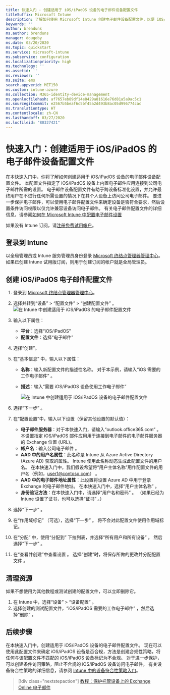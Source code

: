 ```yaml
---
title: 快速入门 - 创建适用于 iOS/iPadOS 设备的电子邮件设备配置文件
titleSuffix: Microsoft Intune
description: 了解如何使用 Microsoft Intune 创建电子邮件设备配置文件，以便 iOS/iPadOS 设备可以安全地连接到公司电子邮件。
keywords: ''
author: brenduns
ms.author: brenduns
manager: dougeby
ms.date: 03/20/2020
ms.topic: quickstart
ms.service: microsoft-intune
ms.subservice: configuration
ms.localizationpriority: high
ms.technology: ''
ms.assetid: ''
ms.reviewer: ''
ms.suite: ems
search.appverid: MET150
ms.custom: intune-azure
ms.collection: M365-identity-device-management
ms.openlocfilehash: af7657eb89df14e8429a81616e76d81a5a9ac5c1
ms.sourcegitcommit: e2567b5beaf6c5bf45a2d493b8ac05d996774cac
ms.translationtype: HT
ms.contentlocale: zh-CN
ms.lasthandoff: 03/27/2020
ms.locfileid: "80327421"
---
```

# <a name="quickstart-create-an-email-device-profile-for-iosipados"></a>快速入门：创建适用于 iOS/iPadOS 的电子邮件设备配置文件

在本快速入门中，你将了解如何创建适用于 iOS/iPadOS 设备的电子邮件设备配置文件。 本配置文件指定了 iOS/iPadOS 设备上内置电子邮件应用连接到公司电子邮件所需的设置。 电子邮件设备配置文件有助于跨设备标准化设置，并允许最终用户在不进行任何所需设置的情况下在其个人设备上访问公司电子邮件。 要进一步保护电子邮件，可以使用电子邮件配置文件来确定设备是否符合要求，然后设置条件访问权限以仅允许兼容设备访问电子邮件。 有关电子邮件配置文件的详细信息，请参阅[如何在 Microsoft Intune 中配置电子邮件设置](email-settings-configure.md)

如果没有 Intune 订阅，请[注册免费试用帐户](../fundamentals/free-trial-sign-up.md)。

## <a name="sign-in-to-intune"></a>登录到 Intune

以全局管理员或 Intune 服务管理员身份登录 [Microsoft 终结点管理器管理中心](https://go.microsoft.com/fwlink/?linkid=2109431)。 如果已创建 Intune 试用版订阅，则用于创建订阅的帐户就是全局管理员。

## <a name="create-an-iosipados-email-profile"></a>创建 iOS/iPadOS 电子邮件配置文件

1. 登录到 [Microsoft 终结点管理器管理中心](https://go.microsoft.com/fwlink/?linkid=2109431)。

2. 选择并转到“设备”   > “配置文件”   > “创建配置文件”  。
   ![在 Intune 中创建适用于 iOS/iPadOS 的电子邮件配置文件](./media/quickstart-email-profile/ios-create-profile.png)

3. 输入以下属性：
   - **平台**：选择“iOS/iPadOS” 
   - **配置文件**：选择“电子邮件” 
  
4. 选择“创建”。 

5. 在“基本信息”  中，输入以下属性：
   - **名称**：输入新配置文件的描述性名称。 对于本示例，请输入“iOS 需要的工作电子邮件”  。
   - **描述**：输入“需要 iOS/iPadOS 设备使用工作电子邮件” 


        ![在 Intune 中创建适用于 iOS/iPadOS 设备的电子邮件配置文件](./media/quickstart-email-profile/ios-email-profile-name.png)

6. 选择“下一步”  。

7. 在“配置设置”中，输入以下设置（保留其他设置的默认值）： 
   - **电子邮件服务器**：对于本快速入门，请输入“outlook.office365.com”  。 本设置指定 iOS/iPadOS 邮件应用用于连接到电子邮件的电子邮件服务器的 Exchange 位置 (URL)。
   - **帐户名**：输入公司电子邮件  。
   - **AAD 中的用户名属性**：此名称是 Intune 从 Azure Active Directory (Azure AD) 获取的属性。 Intune 使用此名称动态生成此配置文件的用户名。 在本快速入门中，我们假设希望将“用户主体名称”用作配置文件的用户名（例如，user1@contoso.com）  。
   - **AAD 中的电子邮件地址属性**：此设置将设置 Azure AD 中用于登录 Exchange 的电子邮件地址。 在本快速入门中，选择“用户主体名称”  。
   - **身份验证方法**：在本快速入门中，请选择“用户名和密码”  。 （如果已经为 Intune 设置了证书，也可以选择“证书”  。）

8. 选择“下一步”  。

9. 在“作用域标记”  （可选），选择“下一步”  。 将不会对此配置文件使用作用域标记。

10. 在“分配”  中，使用“分配到”  下拉列表，并选择“所有用户和所有设备”  。  然后选择“下一步”  。

11. 在“查看并创建”中查看设置  。 选择“创建”时，将保存所做的更改并分配配置文件  。 

## <a name="clean-up-resources"></a>清理资源

如果不想使用为其他教程或测试创建的配置文件，可以立即删除它。

1. 在 Intune 中，选择“设备”   > “设备配置”  。
2. 选择创建的测试配置文件，“iOS/iPadOS 需要的工作电子邮件”  ，然后选择“删除”  。 

## <a name="next-steps"></a>后续步骤

在本快速入门中，创建适用于 iOS/iPadOS 设备的电子邮件配置文件。 现在可以使用此配置文件来确定 iOS/iPadOS 设备是否合规，方法是创建合规性策略，将任何与该配置文件不匹配的 iOS/iPadOS 设备标记为不合规。 对于进一步保护，可以创建条件访问策略，阻止不合规的 iOS/iPadOS 设备访问电子邮件。 有关设备符合性策略的详细信息，请参阅 [Intune 中的设备符合性策略入门](../protect/device-compliance-get-started.md)。

> [!div class="nextstepaction"]
> [教程：保护托管设备上的 Exchange Online 电子邮件](../protect/tutorial-protect-email-on-enrolled-devices.md)
